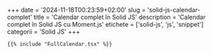 +++
date = '2024-11-18T00:23:59+02:00'
slug = 'solid-js-calendar-complet'
title = 'Calendar complet în Solid JS'
description = 'Calendar complet în Solid JS cu Moment.js'
etichete = ['solid-js', 'js', 'snippet']
categorii = 'Solid JS'
+++


```tsx
{{% include "FullCalendar.tsx" %}}
```